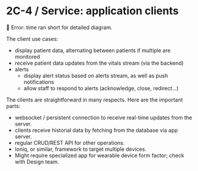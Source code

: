 # 2C-4 / Service: application clients

🚧 Error: time ran short for detailed diagram.

The client use cases:

- display patient data, alternating between patients if multiple are monitored
- receive patient data updates from the vitals stream (via the backend)
- alerts
  - display alert status based on alerts stream, as well as push notifications
  - allow staff to respond to alerts (acknowledge, close, redirect…)

The clients are straightforward in many respects. Here are the important parts:

- websocket / persistent connection to receive real-time updates from the server.
- clients receive historial data by fetching from the database via app server.
- regular CRUD/REST API for other operations.
- Ioniq, or similar, framework to target multiple devices.
- Might require specialized app for wearable device form factor; check with Design team.
